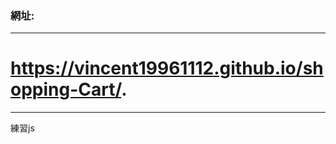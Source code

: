### 網址: 
-------------------------------------------------
# https://vincent19961112.github.io/shopping-Cart/.
-------------------------------------------------
  練習js
